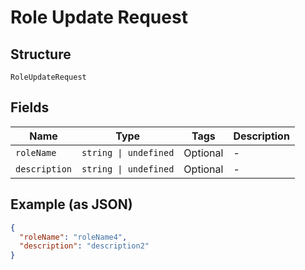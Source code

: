 
# Role Update Request

## Structure

`RoleUpdateRequest`

## Fields

| Name | Type | Tags | Description |
|  --- | --- | --- | --- |
| `roleName` | `string \| undefined` | Optional | - |
| `description` | `string \| undefined` | Optional | - |

## Example (as JSON)

```json
{
  "roleName": "roleName4",
  "description": "description2"
}
```

